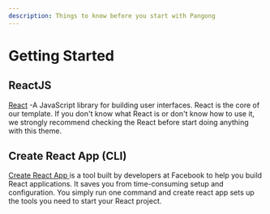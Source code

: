 ```yaml
---
description: Things to know before you start with Pangong
---
```


# Getting Started

## ReactJS

[React](https://reactjs.org/) -A JavaScript library for building user interfaces. React is the core of our template. If you don't know what React is or don't know how to use it, we strongly recommend checking the React before start doing anything with this theme.

## Create React App \(CLI\)

[Create React App ](https://github.com/facebook/create-react-app)is a tool built by developers at Facebook to help you build React applications. It saves you from time-consuming setup and configuration. You simply run one command and create react app sets up the tools you need to start your React project.

